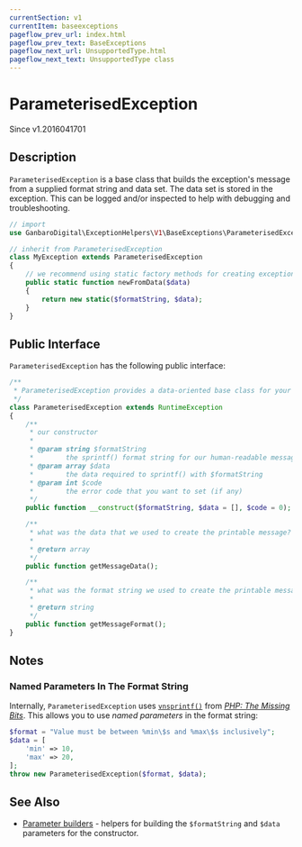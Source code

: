 ```yaml
---
currentSection: v1
currentItem: baseexceptions
pageflow_prev_url: index.html
pageflow_prev_text: BaseExceptions
pageflow_next_url: UnsupportedType.html
pageflow_next_text: UnsupportedType class
---
```


# ParameterisedException

<div class="callout info" markdown="1">
Since v1.2016041701
</div>

## Description

`ParameterisedException` is a base class that builds the exception's message from a supplied format string and data set. The data set is stored in the exception. This can be logged and/or inspected to help with debugging and troubleshooting.

```php
// import
use GanbaroDigital\ExceptionHelpers\V1\BaseExceptions\ParameterisedException;

// inherit from ParameterisedException
class MyException extends ParameterisedException
{
    // we recommend using static factory methods for creating exceptions
    public static function newFromData($data)
    {
        return new static($formatString, $data);
    }
}
```

## Public Interface

`ParameterisedException` has the following public interface:

```php
/**
 * ParameterisedException provides a data-oriented base class for your exceptions
 */
class ParameterisedException extends RuntimeException
{
    /**
     * our constructor
     *
     * @param string $formatString
     *        the sprintf() format string for our human-readable message
     * @param array $data
     *        the data required to sprintf() with $formatString
     * @param int $code
     *        the error code that you want to set (if any)
     */
    public function __construct($formatString, $data = [], $code = 0);

    /**
     * what was the data that we used to create the printable message?
     *
     * @return array
     */
    public function getMessageData();

    /**
     * what was the format string we used to create the printable message?
     *
     * @return string
     */
    public function getMessageFormat();
}
```

## Notes

### Named Parameters In The Format String

Internally, `ParameterisedException` uses [`vnsprintf()`](http://ganbarodigital.github.io/php-the-missing-bits/strings/vnsprintf.html) from _[PHP: The Missing Bits](http://ganbarodigital.github.io/php-the-missing-bits/)_. This allows you to use _named parameters_ in the format string:

```php
$format = "Value must be between %min\$s and %max\$s inclusively";
$data = [
    'min' => 10,
    'max' => 20,
];
throw new ParameterisedException($format, $data);
```

## See Also

* [Parameter builders](../ParameterBuilders/index.html) - helpers for building the `$formatString` and `$data` parameters for the constructor.
